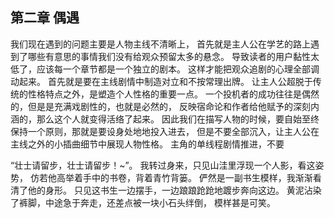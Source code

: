 ## 第二章 偶遇
我们现在遇到的问题主要是人物主线不清晰上，
首先就是主人公在学艺的路上遇到了哪些有意思的事情我们没有给观众预留太多的悬念。
导致读者的用户黏性太低了，应该每一个章节都是一个独立的剧本。
这样才能把观众追剧的心理全部调动起来。
首先就是要在主线剧情中制造对立和不按常理出牌。
让主人公超脱于传统的性格特点之外，是塑造个人性格的重要一点。
一个投机者的成功往往是偶然的，但是是充满戏剧性的，也就是必然的，
反映宿命论和作者给他赋予的深刻内涵的，那么这个人就变得活络了起来。
因此我们在描写人物的时候，要自始至终保持一个原则，那就是要设身处地地投入进去，
但是不要全部沉入，让主人公在主线之外的小插曲细节中展现人物性格。
主角的单线程剧情推进，不要

“壮士请留步，壮士请留步！~”。
我转过身来，只见山洼里浮现一个人影，看这姿势，
仿若他高举着手中的书卷，背着青竹背篓。
俨然是一副书生模样，我渐渐看清了他的身形。
只见这书生一边摆手，一边踉踉跄跄地踱步奔向这边。
黄泥沾染了裤脚，中途急于奔走，还差点被一块小石头绊倒，
模样甚是可笑。

